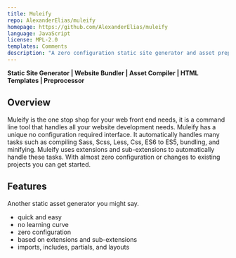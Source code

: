 ```yaml
---
title: Muleify
repo: AlexanderElias/muleify
homepage: https://github.com/AlexanderElias/muleify
language: JavaScript
license: MPL-2.0
templates: Comments
description: "A zero configuration static site generator and asset preprocessor compiler."
---
```


**Static Site Generator | Website Bundler | Asset Compiler | HTML Templates | Preprocessor**

## Overview ##
Muleify is the one stop shop for your web front end needs, it is a command line tool that handles all your website development needs. Muleify has a unique no configuration required interface. It automatically handles many tasks such as compiling Sass, Scss, Less, Css, ES6 to ES5, bundling, and minifying. Muleify uses extensions and sub-extensions to automatically handle these tasks. With almost zero configuration or changes to existing projects you can get started.

## Features ##
Another static asset generator you might say.
- quick and easy
- no learning curve
- zero configuration
- based on extensions and sub-extensions
- imports, includes, partials, and layouts
